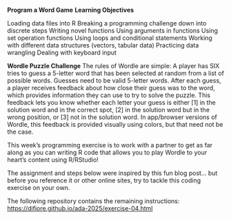 **Program a Word Game**
**Learning Objectives**

Loading data files into R
Breaking a programming challenge down into discrete steps
Writing novel functions
Using arguments in functions
Using set operation functions
Using loops and conditional statements
Working with different data structures (vectors, tabular data)
Practicing data wrangling
Dealing with keyboard input

**Wordle Puzzle Challenge**
The rules of Wordle are simple: A player has SIX tries to guess a 5-letter word that has been selected at random from a list of possible words. Guesses need to be valid 5-letter words. After each guess, a player receives feedback about how close their guess was to the word, which provides information they can use to try to solve the puzzle. This feedback lets you know whether each letter your guess is either [1] in the solution word and in the correct spot, [2] in the solution word but in the wrong position, or [3] not in the solution word. In app/browser versions of Wordle, this feedback is provided visually using colors, but that need not be the case.

This week’s programming exercise is to work with a partner to get as far along as you can writing R code that allows you to play Wordle to your heart’s content using R/RStudio!

The assignment and steps below were inspired by this fun blog post… but before you reference it or other online sites, try to tackle this coding exercise on your own.

The following repository contains the remaining instructions: https://difiore.github.io/ada-2025/exercise-04.html

